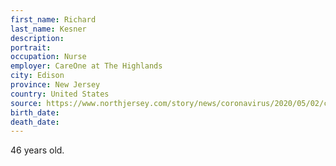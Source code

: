 ```yaml
---
first_name: Richard
last_name: Kesner
description: 
portrait: 
occupation: Nurse
employer: CareOne at The Highlands
city: Edison
province: New Jersey
country: United States
source: https://www.northjersey.com/story/news/coronavirus/2020/05/02/coronavirus-nj-careone-nurses-death-battle-thats-been-unsung/3052233001/
birth_date: 
death_date: 
---
```


46 years old.
